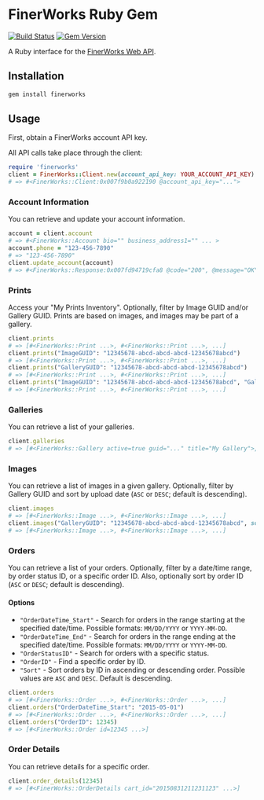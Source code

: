 # FinerWorks Ruby Gem

[![Build Status](https://travis-ci.org/jfredrickson/finerworks.svg?branch=master)](https://travis-ci.org/jfredrickson/finerworks)
[![Gem Version](https://badge.fury.io/rb/finerworks.svg)](http://badge.fury.io/rb/finerworks)

A Ruby interface for the [FinerWorks Web API](http://api.finerworks.com/).

## Installation

```sh
gem install finerworks
```

## Usage

First, obtain a FinerWorks account API key.

All API calls take place through the client:

```ruby
require 'finerworks'
client = FinerWorks::Client.new(account_api_key: YOUR_ACCOUNT_API_KEY)
# => #<FinerWorks::Client:0x007f9b0a922190 @account_api_key="...">
```

### Account Information

You can retrieve and update your account information.

```ruby
account = client.account
# => #<FinerWorks::Account bio="" business_address1="" ... >
account.phone = "123-456-7890"
# => "123-456-7890"
client.update_account(account)
# => #<FinerWorks::Response:0x007fd94719cfa8 @code="200", @message="OK", ... >
```

### Prints

Access your "My Prints Inventory". Optionally, filter by Image GUID and/or Gallery GUID. Prints are based on images, and images may be part of a gallery.

```ruby
client.prints
# => [#<FinerWorks::Print ...>, #<FinerWorks::Print ...>, ...]
client.prints("ImageGUID": "12345678-abcd-abcd-abcd-12345678abcd")
# => [#<FinerWorks::Print ...>, #<FinerWorks::Print ...>, ...]
client.prints("GalleryGUID": "12345678-abcd-abcd-abcd-12345678abcd")
# => [#<FinerWorks::Print ...>, #<FinerWorks::Print ...>, ...]
client.prints("ImageGUID": "12345678-abcd-abcd-abcd-12345678abcd", "GalleryGUID": "12345678-abcd-abcd-abcd-12345678abcd")
# => [#<FinerWorks::Print ...>, #<FinerWorks::Print ...>, ...]
```

### Galleries

You can retrieve a list of your galleries.

```ruby
client.galleries
# => [#<FinerWorks::Gallery active=true guid="..." title="My Gallery">, ...]
```

### Images

You can retrieve a list of images in a given gallery. Optionally, filter by Gallery GUID and sort by upload date (`ASC` or `DESC`; default is descending).

```ruby
client.images
# => [#<FinerWorks::Image ...>, #<FinerWorks::Image ...>, ...]
client.images("GalleryGUID": "12345678-abcd-abcd-abcd-12345678abcd", sort: "ASC")
# => [#<FinerWorks::Image ...>, #<FinerWorks::Image ...>, ...]
```

### Orders

You can retrieve a list of your orders. Optionally, filter by a date/time range, by order status ID, or a specific order ID. Also, optionally sort by order ID (`ASC` or `DESC`; default is descending).

#### Options

* `"OrderDateTime_Start"` - Search for orders in the range starting at the specified date/time. Possible formats: `MM/DD/YYYY` or `YYYY-MM-DD`.
* `"OrderDateTime_End"` - Search for orders in the range ending at the specified date/time. Possible formats: `MM/DD/YYYY` or `YYYY-MM-DD`.
* `"OrderStatusID"` - Search for orders with a specific status.
* `"OrderID"` - Find a specific order by ID.
* `"Sort"` - Sort orders by ID in ascending or descending order. Possible values are `ASC` and `DESC`. Default is descending.

```ruby
client.orders
# => [#<FinerWorks::Order ...>, #<FinerWorks::Order ...>, ...]
client.orders("OrderDateTime_Start": "2015-05-01")
# => [#<FinerWorks::Order ...>, #<FinerWorks::Order ...>, ...]
client.orders("OrderID": 12345)
# => [#<FinerWorks::Order id=12345 ...>]
```

### Order Details

You can retrieve details for a specific order.

```ruby
client.order_details(12345)
# => [#<FinerWorks::OrderDetails cart_id="20150831211231123" ...>]
```
